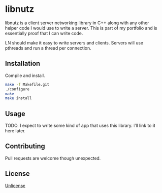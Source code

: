 # libnutz

libnutz is a client server networking library in C++ along with any other helper code I would use to write a server. This is part of my portfolio and is essentially proof that I can write code.

LN should make it easy to write servers and clients. Servers will use pthreads and run a thread per connection.

## Installation

Compile and install.

```bash
make -f Makefile.git
./configure 
make 
make install
```

## Usage

TODO. I expect to write some kind of app that uses this library. I'll link to it here later.

## Contributing

Pull requests are welcome though unexpected.

## License

[Unlicense](https://unlicense.org/)
